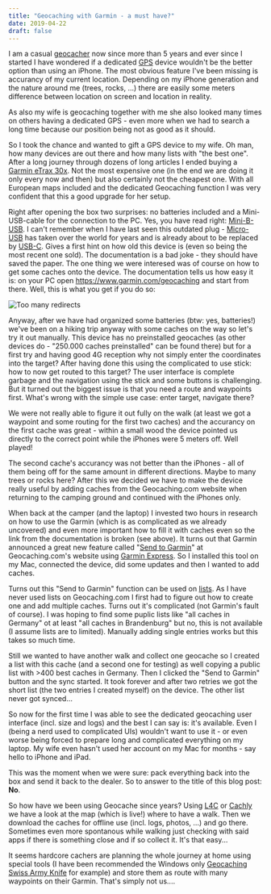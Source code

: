 ```yaml
---
title: "Geocaching with Garmin - a must have?"
date: 2019-04-22
draft: false
---
```

I am a casual [geocacher](https://www.geocaching.com/play) now since more than 5 years and ever since I started I have wondered if a dedicated [GPS](https://en.wikipedia.org/wiki/Global_Positioning_System) device wouldn't be the better option than using an iPhone. The most obvious feature I've been missing is accurancy of my current location. Depending on my iPhone generation and the nature around me (trees, rocks, ...) there are easily some meters difference between location on screen and location in reality.

As also my wife is geocaching together with me she also looked many times on others having a dedicated GPS - even more when we had to search a long time because our position being not as good as it should.

So I took the chance and wanted to gift a GPS device to my wife. Oh man, how many devices are out there and how many lists with "the best one". After a long journey through dozens of long articles I ended buying a [Garmin eTrax 30x](https://buy.garmin.com/de-DE/DE/p/518048). Not the most expensive one (in the end we are doing it only every now and then) but also certainly not the cheapest one. With all European maps included and the dedicated Geocaching function I was very confident that this a good upgrade for her setup.

Right after opening the box two surprises: no batteries included and a Mini-USB-cable for the connection to the PC. Yes, you have read right: [Mini-B-USB](https://en.wikipedia.org/wiki/USB_hardware#Mini_connectors). I can't remember when I have last seen this outdated plug - [Micro-USB](https://en.wikipedia.org/wiki/USB_hardware#Micro_connectors) has taken over the world for years and is already about to be replaced by [USB-C](https://en.wikipedia.org/wiki/USB-C). Gives a first hint on how old this device is (even so being the most recent one sold). The documentation is a bad joke - they should have saved the paper. The one thing we were interesed was of course on how to get some caches onto the device. The documentation tells us how easy it is: on your PC open <https://www.garmin.com/geocaching> and start from there. Well, this is what you get if you do so:

![Too many redirects](/img/tooManyRedirectsGarmin.jpg "Too many redirects")

Anyway, after we have had organized some batteries (btw: yes, batteries!) we've been on a hiking trip anyway with some caches on the way so let's try it out manually. This device has no preinstalled geocaches (as other devices do - "250.000 caches preinstalled" can be found there) but for a first try and having good 4G reception why not simply enter the coordinates into the target? After having done this using the complicated to use stick: how to now get routed to this target? The user interface is complete garbage and the navigation using the stick and some buttons is challenging. But it turned out the biggest issue is that you need a route and waypoints first. What's wrong with the simple use case: enter target, navigate there?

We were not really able to figure it out fully on the walk (at least we got a waypoint and some routing for the first two caches) and the accurancy on the first cache was great - within a small wood the device pointed us directly to the correct point while the iPhones were 5 meters off. Well played!

The second cache's accurancy was not better than the iPhones - all of them being off for the same amount in different directions. Maybe to many trees or rocks here? After this we decided we have to make the device really useful by adding caches from the Geocaching.com website when returning to the camping ground and continued with the iPhones only.

When back at the camper (and the laptop) I invested two hours in research on how to use the Garmin (which is as complicated as we already uncovered) and even more important how to fill it with caches even so the link from the documentation is broken (see above). It turns out that Garmin announced a great new feature called "[Send to Garmin](https://www.geocaching.com/blog/2017/04/new-a-magic-button-for-your-garmin-gps/)" at Geocaching.com's website using [Garmin Express](https://www.garmin.com/en-US/software/express). So I installed this tool on my Mac, connected the device, did some updates and then I wanted to add caches.

Turns out this "Send to Garmin" function can be used on [lists](https://www.geocaching.com/bookmarks/default.aspx?guid=64620b18-69dc-4f70-8d3c-31d0e28e7691&WptTypeID=2). As I have never used lists on Geocaching.com I first had to figure out how to create one and add multiple caches. Turns out it's complicated (not Garmin's fault of course). I was hoping to find some puplic lists like "all caches in Germany" ot at least "all caches in Brandenburg" but no, this is not available (I assume lists are to limited). Manually adding single entries works but this takes so much time. 

Still we wanted to have another walk and collect one geocache so I created a list with this cache (and a second one for testing) as well copying a public list with >400 best caches in Germany. Then I clicked the "Send to Garmin" button and the sync started. It took forever and after two retries we got the short list (the two entries I created myself) on the device. The other list never got synced...

So now for the first time I was able to see the dedicated geocaching user interface (incl. size and logs) and the best I can say is: it's available. Even I (being a nerd used to complicated UIs) wouldn't want to use it - or even worse being forced to prepare long and complicated everything on my laptop. My wife even hasn't used her account on my Mac for months - say hello to iPhone and iPad.

This was the moment when we were sure: pack everything back into the box and send it back to the dealer. So to answer to the title of this blog post: **No**.

So how have we been using Geocache since years? Using [L4C](https://www.looking4cache.com/) or [Cachly](http://www.cach.ly/) we have a look at the map (which is live!) where to have a walk. Then we download the caches for offline use (incl. logs, photos, ...) and go there. Sometimes even more spontanous while walking just checking with said apps if there is something close and if so collect it. It's that easy...

It seems hardcore cachers are planning the whole journey at home using special tools (I have been recommended the Windows only [Geocaching Swiss Army Knife](https://gsak.net/index.php) for example) and store them as route with many waypoints on their Garmin. That's simply not us....